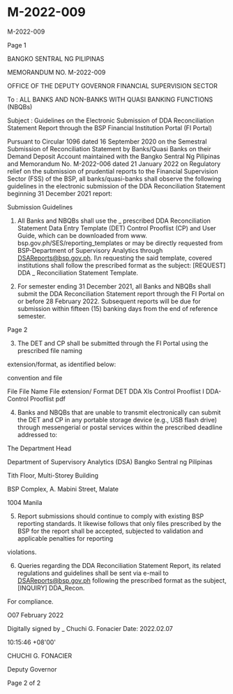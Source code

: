 # M-2022-009

M-2022-009

Page 1

BANGKO SENTRAL NG PILIPINAS

MEMORANDUM NO. M-2022-009

OFFICE OF THE DEPUTY GOVERNOR FINANCIAL SUPERVISION SECTOR

To : ALL BANKS AND NON-BANKS WITH QUASI BANKING FUNCTIONS (NBQBs)

Subject : Guidelines on the Electronic Submission of DDA Reconciliation Statement Report through the BSP Financial Institution Portal (FI Portal)

Pursuant to Circular 1096 dated 16 September 2020 on the Semestral Submission of Reconciliation Statement by Banks/Quasi Banks on their Demand Deposit Account maintained with the Bangko Sentral Ng Pilipinas and Memorandum No. M-2022-006 dated 21 January 2022 on Regulatory relief on the submission of prudential reports to the Financial Supervision Sector (FSS) of the BSP, all banks/quasi-banks shall observe the following guidelines in the electronic submission of the DDA Reconciliation Statement beginning 31 December 2021 report:

Submission Guidelines

1. All Banks and NBQBs shall use the _ prescribed DDA Reconciliation Statement Data Entry Template (DET) Control Prooflist (CP) and User Guide, which can be downloaded from www. bsp.gov.ph/SES/reporting_templates or may be directly requested from BSP-Department of Supervisory Analytics through DSAReports@bsp.gov.ph. I\n requesting the said template, covered institutions shall follow the prescribed format as the subject: [REQUEST] DDA _ Reconciliation Statement Template.

2. For semester ending 31 December 2021, all Banks and NBQBs shall submit the DDA Reconciliation Statement report through the FI Portal on or before 28 February 2022. Subsequent reports will be due for submission within fifteen (15) banking days from the end of reference semester.

Page 2

3. The DET and CP shall be submitted through the FI Portal using the prescribed file naming

extension/format, as identified below:

convention and file

File File Name File extension/ Format DET DDA Xls Control Prooflist I DDA-Control Prooflist pdf

4. Banks and NBQBs that are unable to transmit electronically can submit the DET and CP in any portable storage device (e.g., USB flash drive) through messengerial or postal services within the prescribed deadline addressed to:

The Department Head

Department of Supervisory Analytics (DSA) Bangko Sentral ng Pilipinas

Tith Floor, Multi-Storey Building

BSP Complex, A. Mabini Street, Malate

1004 Manila

5. Report submissions should continue to comply with existing BSP reporting standards. It likewise follows that only files prescribed by the BSP for the report shall be accepted, subjected to validation and applicable penalties for reporting

violations.

6. Queries regarding the DDA Reconciliation Statement Report, its related regulations and guidelines shall be sent via e-mail to DSAReports@bsp.gov.ph following the prescribed format as the subject, [INQUIRY] DDA_Recon.

For compliance.

O07 February 2022

Digitally signed by _ Chuchi G. Fonacier Date: 2022.02.07

10:15:46 +08'00'

CHUCHI G. FONACIER

Deputy Governor

Page 2 of 2